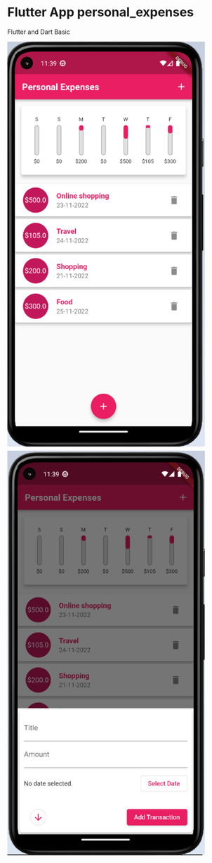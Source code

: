 # Flutter App personal_expenses

Flutter and Dart Basic

<!-- ![app image](./assets/images/app_screenshot_1.png) -->
<img src="./assets/images/app_screenshot_4.png" width="450">



<!-- ![app image](./assets/images/app_screenshot_2.png) -->
<img src="./assets/images/app_screenshot_3.png" width="450">

